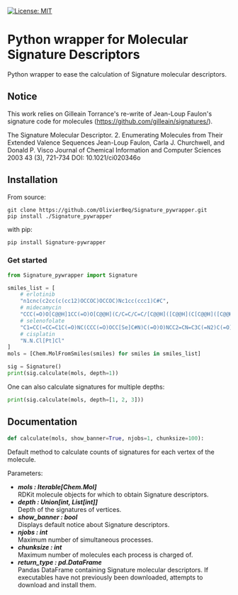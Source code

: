 [![License: MIT](https://img.shields.io/badge/License-MIT-yellow.svg)](https://opensource.org/licenses/MIT)

# Python wrapper for Molecular Signature Descriptors

Python wrapper to ease the calculation of Signature molecular descriptors.

## Notice

This work relies on Gilleain Torrance's re-write of Jean-Loup Faulon's signature code for molecules (https://github.com/gilleain/signatures/).

The Signature Molecular Descriptor. 2. Enumerating Molecules from Their Extended Valence Sequences
Jean-Loup Faulon, Carla J. Churchwell, and Donald P. Visco
Journal of Chemical Information and Computer Sciences 2003 43 (3), 721-734
DOI: 10.1021/ci020346o

## Installation

From source:

    git clone https://github.com/OlivierBeq/Signature_pywrapper.git
    pip install ./Signature_pywrapper

with pip:

```bash
pip install Signature-pywrapper
```

### Get started

```python
from Signature_pywrapper import Signature

smiles_list = [
    # erlotinib
    "n1cnc(c2cc(c(cc12)OCCOC)OCCOC)Nc1cc(ccc1)C#C",
    # midecamycin
    "CCC(=O)O[C@@H]1CC(=O)O[C@@H](C/C=C/C=C/[C@@H]([C@@H](C[C@@H]([C@@H]([C@H]1OC)O[C@H]2[C@@H]([C@H]([C@@H]([C@H](O2)C)O[C@H]3C[C@@]([C@H]([C@@H](O3)C)OC(=O)CC)(C)O)N(C)C)O)CC=O)C)O)C",
    # selenofolate
    "C1=CC(=CC=C1C(=O)NC(CCC(=O)OCC[Se]C#N)C(=O)O)NCC2=CN=C3C(=N2)C(=O)NC(=N3)N",
    # cisplatin
    "N.N.Cl[Pt]Cl"
]
mols = [Chem.MolFromSmiles(smiles) for smiles in smiles_list]

sig = Signature()
print(sig.calculate(mols, depth=1))
```

One can also calculate signatures for multiple depths:
```python
print(sig.calculate(mols, depth=[1, 2, 3]))
```
## Documentation

```python
def calculate(mols, show_banner=True, njobs=1, chunksize=100):
```

Default method to calculate counts of signatures for each vertex of the molecule.

Parameters:

- ***mols  : Iterable[Chem.Mol]***  
  RDKit molecule objects for which to obtain Signature descriptors.
- ***depth  : Union[int, List[int]]***  
  Depth of the signatures of vertices.
- ***show_banner  : bool***  
  Displays default notice about Signature descriptors.
- ***njobs  : int***  
  Maximum number of simultaneous processes.
- ***chunksize  : int***  
  Maximum number of molecules each process is charged of.
- ***return_type  : pd.DataFrame***  
  Pandas DataFrame containing Signature molecular descriptors.
  If executables have not previously been downloaded, attempts to download and install them.
